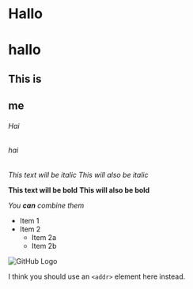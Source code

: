 # Hallo <h1> hallo
## This is  <h2> me
###### Hai <h6> hai

*This text will be italic*
_This will also be italic_

**This text will be bold**
__This will also be bold__

_You **can** combine them_

* Item 1
* Item 2
  * Item 2a
  * Item 2b



![GitHub Logo](/images/logo.png)


I think you should use an
`<addr>` element here instead.

